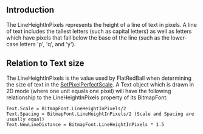 ## Introduction

The LineHeightInPixels represents the height of a line of text in pixels. A line of text includes the tallest letters (such as capital letters) as well as letters which have pixels that fall below the base of the line (such as the lower-case letters 'p', 'q', and 'y').

## Relation to Text size

The LineHeightInPixels is the value used by FlatRedBall when determining the size of text in the [SetPixelPerfectScale](/frb/docs/index.php?title=FlatRedBall.Graphics.Text.SetPixelPerfectScale "FlatRedBall.Graphics.Text.SetPixelPerfectScale"). A Text object which is drawn in 2D mode (where one unit equals one pixel) will have the following relationship to the LineHeightInPixels property of its BitmapFont:

    Text.Scale = BitmapFont.LineHeightInPixels/2
    Text.Spacing = BitmapFont.LineHeightInPixels/2 (Scale and Spacing are usually equal)
    Text.NewLineDistance = BitmapFont.LineHeightInPixels * 1.5
